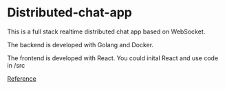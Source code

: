 # Distributed-chat-app
This is a full stack realtime distributed chat app based on WebSocket.

The backend is developed with Golang and Docker.

The frontend is developed with React. You could inital React and use code in /src

[Reference](https://tutorialedge.net/projects/chat-system-in-go-and-react/)
